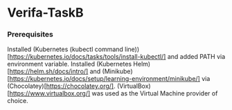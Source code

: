 # Verifa-TaskB  
### Prerequisites
Installed (Kubernetes (kubectl command line))[https://kubernetes.io/docs/tasks/tools/install-kubectl/] and added PATH via environment variable. Installed (Kubernetes Helm)[https://helm.sh/docs/intro/] and (Minikube)[https://kubernetes.io/docs/setup/learning-environment/minikube/] via (Chocolatey)[https://chocolatey.org/]. (VirtualBox)[https://www.virtualbox.org/] was used as the Virtual Machine provider of choice.  
